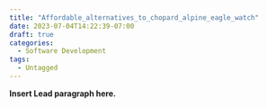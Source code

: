 ```yaml
---
title: "Affordable_alternatives_to_chopard_alpine_eagle_watch"
date: 2023-07-04T14:22:39-07:00
draft: true
categories:
  - Software Development
tags:
  - Untagged
---
```


**Insert Lead paragraph here.**